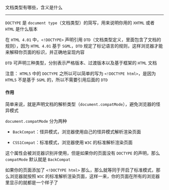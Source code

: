 文档类型有哪些，含义是什么

----


```DOCTYPE``` 是 ```document type```（文档类型）的简写，用来说明你用的 ```XHTML``` 或者 ```HTML``` 是什么版本

在 ```HTML 4.01``` 中，```<!DOCTYPE>``` 声明引用 ```DTD```（文档类型定义，里面包含了文档的规则），因为 ```HTML 4.01``` 基于 ```SGML```，```DTD``` 规定了标记语言的规则，这样浏览器才能来解释你页面的标识，并正确地呈现内容

```DTD``` 可声明三种类型，分别表示严格版本、过渡版本以及基于框架的 ```HTML``` 文档

注意： ```HTML5``` 中的 ```DOCTYPE``` 之所以可以简单的写为 ```<!DOCTYPE html>```，是因为 ```HTML5``` 不是基于 ```SGML``` 的，所以不需要引用后面的 ```DTD```

#### 作用

简单来说，就是声明文档的解析类型（```document.compatMode```），避免浏览器的怪异模式

```document.compatMode``` 分为两种

* ```BackCompat```：怪异模式，浏览器使用自己的怪异模式解析渲染页面

* ```CSS1Compat```：标准模式，浏览器使用 ```W3C``` 的标准解析渲染页面

这个属性会被浏览器识别并使用，但是如果你的页面没有 ```DOCTYPE``` 的声明，那么 ```compatMode``` 默认就是 ```BackCompat```
        
如果你的页面添加了 ```<!DOCTYPE html>``` 那么，那么就等同于开启了标准模式，那么浏览器就按照 ```W3C``` 的标准解析渲染页面，这样一来，你的页面在所有的浏览器里显示的就都是一个样子了